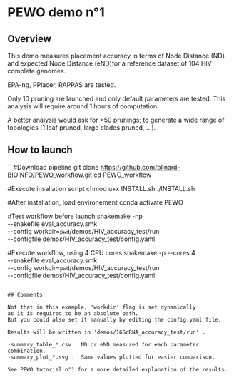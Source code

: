 # PEWO demo n°1

## Overview

This demo measures placement accuracy in terms of Node Distance (ND)
and expected Node Distance (eND)for a reference dataset
of 104 HIV complete genomes.

EPA-ng, PPlacer, RAPPAS are tested.

Only 10 pruning are launched and only default parameters are tested.
This analysis will require around 1 hours of computation.

A better analysis would ask for >50 prunings; to generate a wide
range of topologies (1 leaf pruned, large clades pruned, ...).


## How to launch

``̀
#Download pipeline
git clone https://github.com/blinard-BIOINFO/PEWO_workflow.git 
cd PEWO_workflow

#Execute insallation script
chmod u+x INSTALL.sh
./INSTALL.sh

#After installation, load environement
conda activate PEWO

#Test workflow before launch
snakemake -np \
--snakefile eval_accuracy.smk \
--config workdir=`pwd`/demos/HIV_accuracy_test/run \
--configfile demos/HIV_accuracy_test/config.yaml

#Execute workflow, using 4 CPU cores
snakemake -p --cores 4 \
--snakefile eval_accuracy.smk \
--config workdir=`pwd`/demos/HIV_accuracy_test/run \
--configfile demos/HIV_accuracy_test/config.yaml
```

## Comments

Not that in this example, 'workdir' flag is set dynamically
as it is required to be an absolute path.
But you could also set it manually by editing the config.yaml file.

Results will be written in 'demos/16SrRNA_accuracy_test/run' .

-summary_table_*.csv : ND or eND measured for each parameter combination.
-summary_plot_*.svg :  Same values plotted for easier comparison.

See PEWO tutorial n°1 for a more detailed explanation of the results.
